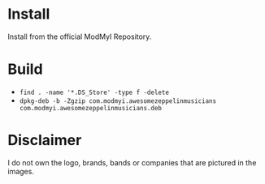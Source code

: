 # Install
Install from the official ModMyI Repository.

# Build
* `find . -name '*.DS_Store' -type f -delete`
* `dpkg-deb -b -Zgzip com.modmyi.awesomezeppelinmusicians com.modmyi.awesomezeppelinmusicians.deb`

# Disclaimer
I do not own the logo, brands, bands or companies that are pictured in the images.
